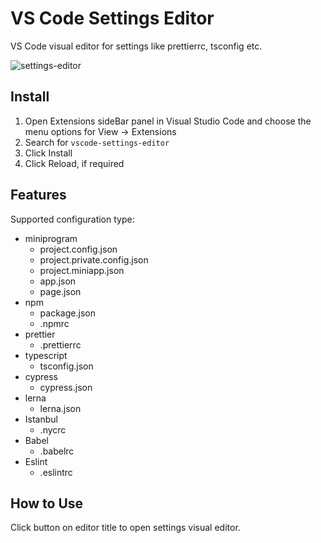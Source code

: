 # VS Code Settings Editor

VS Code visual editor for settings like prettierrc, tsconfig etc.

![settings-editor](https://res.liriliri.io/other/vscode-settings-editor.gif)

## Install

1. Open Extensions sideBar panel in Visual Studio Code and choose the menu options for View → Extensions
1. Search for `vscode-settings-editor`
1. Click Install
1. Click Reload, if required

## Features

Supported configuration type:

* miniprogram
  - project.config.json
  - project.private.config.json
  - project.miniapp.json
  - app.json
  - page.json
* npm
  - package.json
  - .npmrc
* prettier
  - .prettierrc
* typescript
  - tsconfig.json
* cypress
  - cypress.json
* lerna
  - lerna.json
* Istanbul
  - .nycrc
* Babel
  - .babelrc
* Eslint
  - .eslintrc  

## How to Use

Click button on editor title to open settings visual editor.
